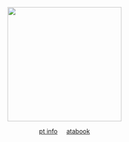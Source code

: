 <div align="center"> 

<img height="260" src="https://file.garden/Zoh6AmUPgG7Qjqjt/github/okugly.jpg"><br>

[pt info](https://rentry.co/grantville)⠀⠀[atabook](https://oliver.atabook.org/)<br>
